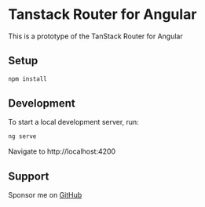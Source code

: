 # Tanstack Router for Angular

This is a prototype of the TanStack Router for Angular

## Setup

```sh
npm install
```

## Development

To start a local development server, run:

```bash
ng serve
```

Navigate to http://localhost:4200

## Support

Sponsor me on [GitHub](https://github.com/sponsors/brandonroberts)
